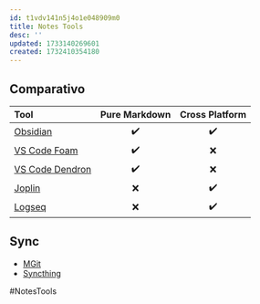 ```yaml
---
id: t1vdv141n5j4o1e048909m0
title: Notes Tools
desc: ''
updated: 1733140269601
created: 1732410354180
---
```


## Comparativo

| Tool                                               | Pure Markdown | Cross Platform |
| :------------------------------------------------- | :-----------: | :------------: |
| [Obsidian](https://obsidian.md/)                   |      ✔️       |       ✔️       |
| [VS Code Foam](https://foambubble.github.io/foam/) |      ✔️       |       ❌       |
| [VS Code Dendron](https://wiki.dendron.so/)        |      ✔️       |       ❌       |
| [Joplin](https://joplinapp.org/)                   |      ❌       |       ✔️       |
| [Logseq](https://logseq.com/)                      |      ❌       |       ✔️       |

## Sync

- [MGit](https://github.com/maks/MGit)
- [Syncthing](https://syncthing.net/)

#NotesTools

